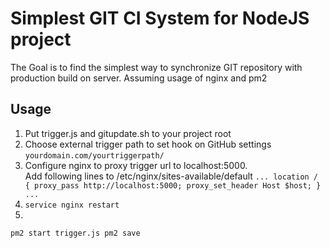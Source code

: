 # Simplest GIT CI System for NodeJS project
The Goal is to find the simplest way to synchronize GIT repository with production build on server.
Assuming usage of nginx and pm2

## Usage
1. Put trigger.js and gitupdate.sh to your project root
2. Choose external trigger path to set hook on GitHub settings 
`yourdomain.com/yourtriggerpath/`
3. Configure nginx to proxy trigger url to localhost:5000.  
Add following lines to /etc/nginx/sites-available/default
`
...
location / {
		proxy_pass http://localhost:5000;
		proxy_set_header Host $host;
	}
...
`
4. `service nginx restart`
5. 
`pm2 start trigger.js
pm2 save
`



